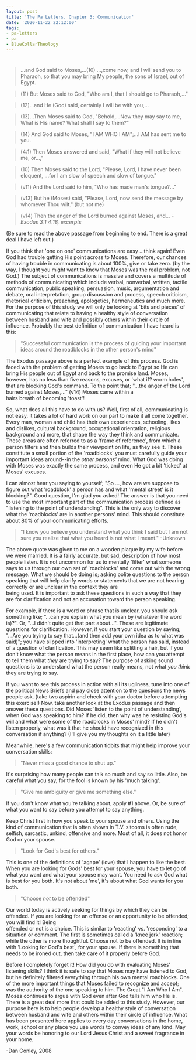 ```yaml
---
layout: post
title: 'The Pa Letters, Chapter 3: Communication'
date: '2020-11-22 22:12:00'
tags:
- pa-letters
- pa
- BlueCollarTheology
---
```


# 

> ...and God said to Moses,...(10) ...,come now, and I will send you to Pharaoh, so that you may bring My people, the sons of Israel, out of Egypt.

> (11) But Moses said to God, "Who am I, that I should go to Pharaoh,..."

> (12)...and He (God) said, certainly I will be with you,...

> (13)...Then Moses said to God, "Behold,...Now they may say to me, What is His name? What shall I say to them?"

> (14) And God said to Moses, "I AM WHO I AM";...I AM has sent me to you.

> (4:1) Then Moses answered and said, "What if they will not believe me, or...,"

> (10) Then Moses said to the Lord, "Please, Lord, I have never been eloquent, ...for I am slow of speech and slow of tongue."

> (v11) And the Lord said to him, "Who has made man's tongue?..."

> (v13) But he (Moses) said, "Please, Lord, now send the message by whomever Thou wilt." (but not me) &nbsp;

> (v14) Then the anger of the Lord burned against Moses, and... _-Exodus 3:1 4:18, excerpts_

(Be sure to read the above passage from beginning to end. There is a great deal I have left out.)

If you think that 'one on one' communications are easy ...think again! Even God had trouble getting His point across to Moses. Therefore, our chances of having trouble in communicating is about 100%, give or take zero. (by the way, I thought you might want to know that Moses was the real problem, not God.) The subject of communications is massive and covers a multitude of methods of communicating which include verbal, nonverbal, written, tactile communication, public speaking, persuasion, music, argumentation and debate, oral interpretation, group discussion and process, speech criticism, rhetorical criticism, preaching, apologetics, hermeneutics and much more. For the purpose of this study we will only be looking at 'bits and pieces' of communicating that relate to having a healthy style of conversation between husband and wife and possibly others within their circle of influence. Probably the best definition of communication I have heard is this:

> "Successful communication is the process of guiding your important ideas around the roadblocks in the other person's mind"

The Exodus passage above is a perfect example of this process. God is faced with the problem of getting Moses to go back to Egypt so He can bring His people out of Egypt and back to the promise land. Moses, however, has no less than five reasons, excuses, or 'what if? worm holes', that are blocking God's command. To the point that; "...the anger of the Lord burned against Moses,..." (v14) Moses came within a  
hairs breath of becoming 'toast'!

So, what does all this have to do with us? Well, first of all, communicating is not easy, it takes a lot of hard work on our part to make it all come together. Every man, woman and child has their own experiences, schooling, likes and dislikes, cultural background, occupational orientation, religious background and more, that shape the way they think and communicate. These areas are often referred to as a 'frame of reference', from which a person filters and then builds their viewpoint on life, as they see it. These constitute a small portion of the 'roadblocks' you must carefully guide your important ideas around--in the _other persons'_ mind. What God was doing with Moses was exactly the same process, and even He got a bit 'ticked' at Moses' excuses.

I can almost hear you saying to yourself; "So ..., how are we suppose to figure out what 'roadblock' a person has and what 'mental street' is it blocking?". Good question, I'm glad you asked! The answer is that you need to use the most important part of the communication process defined as "listening to the point of understanding". This is the only way to discover what the 'roadblocks' are in another persons' mind. This should constitute about 80% of your communicating efforts.

> "I know you believe you understand what you think I said but I am not sure you realize that what you heard is not what I meant." -Unknown

The above quote was given to me on a wooden plaque by my wife before we were married. It is a fairly accurate, but sad, description of how most people listen. It is not uncommon for us to mentally 'filter' what someone says to us through our own set of 'roadblocks' and come out with the wrong message. What we should be doing is; asking polite questions to the person speaking that will help clarify words or statements that we are not hearing correctly or are unclear in the context they are  
being used. It is important to ask these questions in such a way that they are for clarification and not an accusation toward the person speaking.

For example, if there is a word or phrase that is unclear, you should ask something like; "...can you explain what you mean by (whatever the word is)?". Or, "...I didn't quite get that part about...". These are legitimate questions for clarification. However, if you start your question by saying; "...Are you trying to say that...(and then add your own idea as to what was said)"; you have slipped into 'interpreting' what the person has said, instead of a question of clarification. This may seem like splitting a hair, but if you don't know what the person means in the first place, how can you attempt to tell them what _they_ are trying to say? The purpose of asking sound questions is to understand what the person really means, not what _you think_ they are trying to say.

If you want to see this process in action with all its ugliness, tune into one of the political News Briefs and pay close attention to the questions the news people ask. (take two aspirin and check with your doctor before attempting this exercise!) Now, take another look at the Exodus passage and then answer these questions. Did Moses 'listen to the point of understanding', when God was speaking to him? If he did, then why was he resisting God's will and what were some of the roadblocks in Moses' mind? If he didn't listen properly, what was it that he should have recognized in this conversation if anything? (I'll give you my thoughts on it a little later)

Meanwhile, here's a few communication tidbits that might help improve your conversation skills:

> "Never miss a good chance to shut up."

It's surprising how many people can talk so much and say so little. Also, be careful what you say, for the fool is known by his 'much talking'.

> "Give me ambiguity or give me something else."

If you don't know what you're talking about, apply #1 above. Or, be sure of what you want to say before you attempt to say anything.

Keep Christ first in how you speak to your spouse and others. Using the kind of communication that is often shown in T.V. sitcoms is often rude, selfish, sarcastic, unkind, offensive and more. Most of all, it does not honor God or your spouse.

> "Look for God's best for others."

This is one of the definitions of 'agape' (love) that I happen to like the best. When you are looking for Gods' best for your spouse, you have to let go of what you want and what your spouse may want. You need to ask God what is best for you both. It's not about 'me', it's about what God wants for you both.

> "Choose _not_ to be offended"

Our world today is actively seeking for things by which they can be offended. If you are looking for an offense or an opportunity to be offended; you will find it! Being  
offended or not is a choice. This is similar to 'reacting' vs. 'responding' to a situation or comment. The first is sometimes called a 'knee jerk' reaction; while the other is more thoughtful. Choose not to be offended. It is in line with 'Looking for God's best', for your spouse. If there is something that needs to be ironed out, then take care of it properly before God.

Before I completely forget it! How did you do with evaluating Moses' listening skills? I think it is safe to say that Moses may have listened to God, but he definitely filtered everything through his own mental roadblocks. One of the more important things that Moses failed to recognize and accept; was the authority of the one speaking to him. The Great "I Am Who I Am". Moses continues to argue with God even after God tells him who He is. There is a great deal more that could be added to this study. However, our purpose here is to help people develop a healthy style of conversation between husband and wife and others within their circle of influence. What has been presented here applies to every day conversations in the home, work, school or any place you use words to convey ideas of any kind. May your words be honoring to our Lord Jesus Christ and a sweet fragrance in your home.

-Dan Conley, 2008

